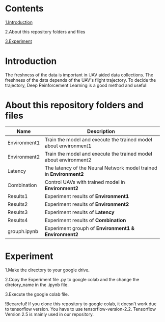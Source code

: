 # Contents
  [1.Introduction](#Introduction)

  2.About this repository folders and files
  
  [3.Experiment](#Experiment)
    
# Introduction
The freshness of the data is important in UAV aided data collections.
The freshness of the data depends of the UAV's flight trajectory.
To decide the trajectory, Deep Reinforcement Learning is a good method and useful 
# About this repository folders and files

| **Name**  |  **Description**  |
| --  |  --  |
| Environment1  |  Train the model and execute the trained model about environment1  |
| Environment2  |  Train the model and execute the trained model about environment2  |
| Latency  |  The latency of the Neural Network model trained in **Environment2**  |
| Combination  |  Control UAVs with trained model in **Environment2**  |
| Results1  |  Experiment results of **Environment1**  |
| Results2  |  Experiment results of **Environment2**  |
| Results3  |  Experiment results of **Latency**  |
| Results4  |  Experiment results of **Combination**  |
| grouph.ipynb  |  Experiment grouph of **Environment1 & Environment2**  |


# Experiment
1.Make the directory to your google drive.

2.Copy the Experiment file .py to google colab and the change the diretory_name in the .ipynb file.

3.Execute the google colab file.

!Becareful!
If you clone this repository to google colab, it doesn't work due to tensorflow version. You have to use tensorflow-version-2.2. Tensorflow Version 2.5 is mainly used in our repository.
